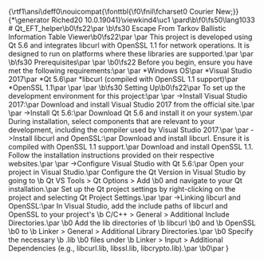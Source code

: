 {\rtf1\ansi\deff0\nouicompat{\fonttbl{\f0\fnil\fcharset0 Courier New;}}
{\*\generator Riched20 10.0.19041}\viewkind4\uc1 
\pard\b\f0\fs50\lang1033 # Qt_EFT_helper\b0\fs22\par
\b\fs30 Escape From Tarkov Ballistic Information Table Viewer\b0\fs22\par
\par
This project is developed using Qt 5.6 and integrates libcurl with OpenSSL 1.1 for network operations. It is designed to run on platforms where these libraries are supported.\par
\par
\b\fs30 Prerequisites\par
\par
\b0\fs22 Before you begin, ensure you have met the following requirements:\par
\par
*Windows OS\par
*Visual Studio 2017\par
*Qt 5.6\par
*libcurl (compiled with OpenSSL 1.1 support)\par
*OpenSSL 1.1\par
\par
\par
\b\fs30 Setting Up\b0\fs22\par
To set up the development environment for this project:\par
\par
->Install Visual Studio 2017:\par
Download and install Visual Studio 2017 from the official site.\par
\par
->Install Qt 5.6:\par
Download Qt 5.6 and install it on your system.\par
During installation, select components that are relevant to your development, including the compiler used by Visual Studio 2017.\par
\par
->Install libcurl and OpenSSL:\par
Download and install libcurl. Ensure it is compiled with OpenSSL 1.1 support.\par
Download and install OpenSSL 1.1. Follow the installation instructions provided on their respective websites.\par
\par
->Configure Visual Studio with Qt 5.6:\par
Open your project in Visual Studio.\par
Configure the Qt Version in Visual Studio by going to \b Qt VS Tools > Qt Options > Add \b0 and navigate to your Qt installation.\par
Set up the Qt project settings by right-clicking on the project and selecting Qt Project Settings.\par
\par
->Linking libcurl and OpenSSL:\par
In Visual Studio, add the include paths of libcurl and OpenSSL to your project's \b C/C++ > General > Additional Include Directories.\par
\b0 Add the lib directories of \b libcurl \b0 and \b OpenSSL \b0 to \b Linker > General > Additional Library Directories.\par
\b0 Specify the necessary \b .lib \b0 files under \b Linker > Input > Additional Dependencies (e.g., libcurl.lib, libssl.lib, libcrypto.lib).\par
\b0\par
}
 